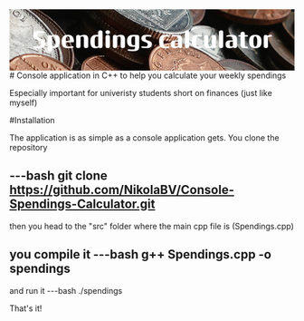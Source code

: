<img src="Spendings_calculator.png" align="right" />
# Console application in C++ to help you calculate your weekly spendings

Especially important for univeristy students short on finances (just like myself)

#Installation

The application is as simple as a console application gets.
You clone the repository

---bash
git clone https://github.com/NikolaBV/Console-Spendings-Calculator.git
---

then you head to the "src" folder where the main cpp file is (Spendings.cpp)

you compile it 
---bash
g++ Spendings.cpp -o spendings
---

and run it
---bash
./spendings

That's it!


